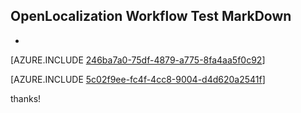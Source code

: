 ## OpenLocalization Workflow Test MarkDown
* 

[AZURE.INCLUDE [246ba7a0-75df-4879-a775-8fa4aa5f0c92](calleeMd1.md)]



[AZURE.INCLUDE [5c02f9ee-fc4f-4cc8-9004-d4d620a2541f](calleeMd2.md)]

 
thanks!